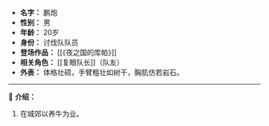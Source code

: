 
- **名字：** 鹏炮
- **性别：** 男
- **年龄：** 20岁
- **身份：** 讨伐队队员
- **登场作品：** [[《夜之国的库帕》]]
- **相关角色：** [[复眼队长]]（队友）
- **外表：** 体格壮硕，手臂粗壮如树干，胸肌仿若岩石。

---

🐄 **介绍：** 

1. 在城郊以养牛为业。